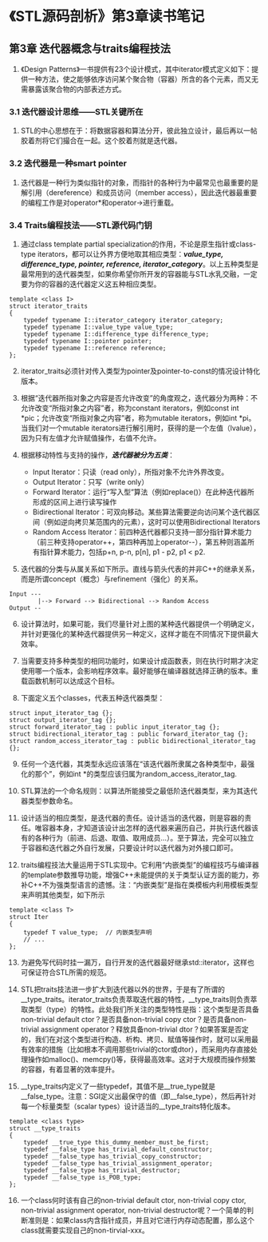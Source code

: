 # 《STL源码剖析》第3章读书笔记

## 第3章 迭代器概念与traits编程技法

1. 《Design Patterns》一书提供有23个设计模式，其中iterator模式定义如下：提供一种方法，使之能够依序访问某个聚合物（容器）所含的各个元素，而又无需暴露该聚合物的内部表述方式。

### 3.1 迭代器设计思维——STL关键所在

1. STL的中心思想在于：将数据容器和算法分开，彼此独立设计，最后再以一帖胶着剂将它们撮合在一起。这个胶着剂就是迭代器。

### 3.2 迭代器是一种smart pointer

1. 迭代器是一种行为类似指针的对象，而指针的各种行为中最常见也最重要的是解引用（dereference）和成员访问（member access），因此迭代器最重要的编程工作是对operator\*和operator->进行重载。

### 3.4 Traits编程技法——STL源代码门钥

1. 通过class template partial specialization的作用，不论是原生指针或class-type iterators，都可以让外界方便地取其相应类型：***value_type, difference_type, pointer, reference, iterator_category***。以上五种类型是最常用到的迭代器类型，如果你希望你所开发的容器能与STL水乳交融，一定要为你的容器的迭代器定义这五种相应类型。
```
template <class I>
struct iterator_traits
{
    typedef typename I::iterator_category iterator_category;
    typedef typename I::value_type value_type;
    typedef typename I::difference_type difference_type;
    typedef typename I::pointer pointer;
    typedef typename I::reference reference;
};
```

2. iterator_traits必须针对传入类型为pointer及pointer-to-const的情况设计特化版本。

3. 根据“迭代器所指对象之内容是否允许改变”的角度观之，迭代器分为两种：不允许改变“所指对象之内容”者，称为constant iterators，例如const int \*pic；允许改变“所指对象之内容”者，称为mutable iterators，例如int \*pi。当我们对一个mutable iterators进行解引用时，获得的是一个左值（lvalue），因为只有左值才允许赋值操作，右值不允许。

4. 根据移动特性与支持的操作，***迭代器被分为五类***：
    - Input Iterator：只读（read only），所指对象不允许外界改变。
    - Output Iterator：只写（write only）
    - Forward Iterator：运行“写入型”算法（例如replace()）在此种迭代器所形成的区间上进行读写操作
    - Bidirectional Iterator：可双向移动。某些算法需要逆向访问某个迭代器区间（例如逆向拷贝某范围内的元素），这时可以使用Bidirectional Iterators
    - Random Access Iterator：前四种迭代器都只支持一部分指针算术能力（前三种支持operator++，第四种再加上operator--），第五种则涵盖所有指针算术能力，包括p+n, p-n, p[n], p1 - p2, p1 < p2.

5. 迭代器的分类与从属关系如下所示。直线与箭头代表的并非C++的继承关系，而是所谓concept（概念）与refinement（强化）的关系。
```
Input ---
        |--> Forward --> Bidirectional --> Random Access
Output --
```

6. 设计算法时，如果可能，我们尽量针对上图的某种迭代器提供一个明确定义，并针对更强化的某种迭代器提供另一种定义，这样才能在不同情况下提供最大效率。

7. 当需要支持多种类型的相同功能时，如果设计成函数表，则在执行时期才决定使用哪一个版本，会影响程序效率。最好能够在编译器就选择正确的版本。重载函数机制可以达成这个目标。

8. 下面定义五个classes，代表五种迭代器类型：
```
struct input_iterator_tag {};
struct output_iterator_tag {};
struct forward_iterator_tag : public input_iterator_tag {};
struct bidirectional_iterator_tag : public forward_iterator_tag {};
struct random_access_iterator_tag : public bidirectional_iterator_tag {};
```

9. 任何一个迭代器，其类型永远应该落在“该迭代器所隶属之各种类型中，最强化的那个”，例如int \*的类型应该归属为random_access_iterator_tag.

10. STL算法的一个命名规则：以算法所能接受之最低阶迭代器类型，来为其迭代器类型参数命名。

11. 设计适当的相应类型，是迭代器的责任。设计适当的迭代器，则是容器的责任。唯容器本身，才知道该设计出怎样的迭代器来遍历自己，并执行迭代器该有的各种行为（前进、后退、取值、取用成员...）。至于算法，完全可以独立于容器和迭代器之外自行发展，只要设计时以迭代器为对外接口即可。

12. traits编程技法大量运用于STL实现中。它利用“内嵌类型”的编程技巧与编译器的template参数推导功能，增强C++未能提供的关于类型认证方面的能力，弥补C++不为强类型语言的遗憾。注：“内嵌类型”是指在类模板内利用模板类型来声明其他类型，如下所示
```
template <class T>
struct Iter
{
    typedef T value_type;  // 内嵌类型声明
    // ...
};
```

13. 为避免写代码时挂一漏万，自行开发的迭代器最好继承std::iterator，这样也可保证符合STL所需的规范。

14. STL把traits技法进一步扩大到迭代器以外的世界，于是有了所谓的\_\_type_traits。iterator_traits负责萃取迭代器的特性，\_\_type_traits则负责萃取类型（type）的特性。此处我们所关注的类型特性是指：这个类型是否具备non-trivial default ctor？是否具备non-trivial copy ctor？是否具备non-trivial assignment operator？释放具备non-trivial dtor？如果答案是否定的，我们在对这个类型进行构造、析构、拷贝、赋值等操作时，就可以采用最有效率的措施（比如根本不调用那些trivial的ctor或dtor），而采用内存直接处理操作如malloc()、memcpy()等，获得最高效率。这对于大规模而操作频繁的容器，有着显著的效率提升。

15. \_\_type_traits内定义了一些typedef，其值不是\_\_true_type就是\_\_false_type。注意：SGI定义出最保守的值（即\_\_false_type），然后再针对每一个标量类型（scalar types）设计适当的\_\_type_traits特化版本。
```
template <class type>
struct __type_traits
{
    typedef __true_type this_dummy_member_must_be_first;
    typedef __false_type has_trivial_default_constructor;
    typedef __false_type has_trivial_copy_constructor;
    typedef __false_type has_trivial_assignment_operator;
    typedef __false_type has_trivial_destructor;
    typedef __false_type is_POB_type;
};
```

16. 一个class何时该有自己的non-trivial default ctor, non-trivial copy ctor, non-trivial assignment operator, non-trivial destructor呢？一个简单的判断准则是：如果class内含指针成员，并且对它进行内存动态配置，那么这个class就需要实现自己的non-tirvial-xxx。

